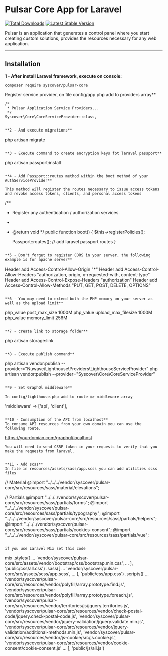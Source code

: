 # Pulsar Core App for Laravel

[![Total Downloads](https://poser.pugx.org/syscover/pulsar-core/downloads)](https://packagist.org/packages/syscover/pulsar-core)
[![Latest Stable Version](http://img.shields.io/github/release/syscover/pulsar-core.svg)](https://packagist.org/packages/syscover/pulsar-core)

Pulsar is an application that generates a control panel where you start creating custom solutions, provides the resources necessary for any web application.

---

## Installation

**1 - After install Laravel framework, execute on console:**
```
composer require syscover/pulsar-core
```

Register service provider, on file config/app.php add to providers array**
```
/*
 * Pulsar Application Service Providers...
 */
Syscover\Core\CoreServiceProvider::class,
```
```

**2 - And execute migrations**
```
php artisan migrate
```

**3 - Execute command to create encryption keys fot laravel passport**
```
php artisan passport:install
```

**4 - Add Passport::routes method within the boot method of your AuthServiceProvider**

This method will register the routes necessary to issue access tokens and revoke access tokens, clients, and personal access tokens
```
/**
 * Register any authentication / authorization services.
 *
 * @return void
 */
public function boot()
{
    $this->registerPolicies();
    
    Passport::routes();  // add laravel passport routes
}
```

**5 - Don't forget to register CORS in your server, the following example is for apache server**
```
Header add Access-Control-Allow-Origin "*"
Header add Access-Control-Allow-Headers "authorization, origin, x-requested-with, content-type"
Header add Access-Control-Expose-Headers "authorization"
Header add Access-Control-Allow-Methods "PUT, GET, POST, DELETE, OPTIONS"
```

**6 - You may need to extend both the PHP memory on your server as well as the upload limit**
```
php_value post_max_size 1000M
php_value upload_max_filesize 1000M
php_value memory_limit 256M
```

**7 - create link to storage folder**
```
php artisan storage:link
```

**8 - Execute publish command**
```
php artisan vendor:publish --provider="Nuwave\Lighthouse\Providers\LighthouseServiceProvider"
php artisan vendor:publish --provider="Syscover\Core\CoreServiceProvider"
```

**9 - Set GraphQl middleware**

In config/lighthouse.php add to route => middleware array
```
'middleware' => ['api', 'client'],
```

**10 - Consumption of the API from localhost**
To consume API resources from your own domain you can use the following route.
```
https://yourdomian.com/graphql/localhost
```
You will need to send CSRF token in your requests to verify that you make the requests from laravel.


**11 - Add scss**
In file in resources/assets/sass/app.scss you can add utilities scss files
```
// Material
@import "../../../vendor/syscover/pulsar-core/src/resources/sass/material/elevations";

// Partials
@import "../../../vendor/syscover/pulsar-core/src/resources/sass/partials/forms";
@import "../../../vendor/syscover/pulsar-core/src/resources/sass/partials/typography";
@import "../../../vendor/syscover/pulsar-core/src/resources/sass/partials/helpers";
@import "../../../vendor/syscover/pulsar-core/src/resources/sass/partials/cookies-consent";
@import "../../../vendor/syscover/pulsar-core/src/resources/sass/partials/vue";
```

if you use Laravel Mix set this code
```
mix
    .styles([
        ...
        'vendor/syscover/pulsar-core/src/assets/vendor/bootstrap/css/bootstrap.min.css',
        ...
    ], 'public/css/all.css')
    .sass([
        ...
        'vendor/syscover/pulsar-core/src/assets/scss/app.scss',
        ...
    ], 'public/css/app.css')
    .scripts([
        ...
        'vendor/syscover/pulsar-core/src/resources/vendor/polyfill/array.prototype.find.js',
        'vendor/syscover/pulsar-core/src/resources/vendor/polyfill/array.prototype.foreach.js',
        'vendor/syscover/pulsar-core/src/resources/vendor/territories/js/jquery.territories.js',
        'vendor/syscover/pulsar-core/src/resources/vendor/check-postal-code/jquery.check-postal-code.js',
        'vendor/syscover/pulsar-core/src/resources/vendor/jquery-validation/jquery.validate.min.js',
        'vendor/syscover/pulsar-core/src/resources/vendor/jquery-validation/additional-methods.min.js',
        'vendor/syscover/pulsar-core/src/resources/vendor/js-cookie/src/js.cookie.js',
        'vendor/syscover/pulsar-core/src/resources/vendor/cookie-consent/cookie-consent.js'
        ...
    ], 'public/js/all.js')
```



